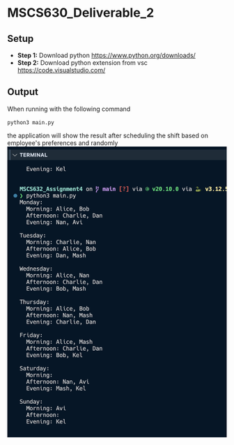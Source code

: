# MSCS630_Deliverable_2
## Setup
- **Step 1:** Download python https://www.python.org/downloads/
- **Step 2:** Download python extension from vsc https://code.visualstudio.com/

## Output
When running with the following command
```
python3 main.py
```
the application will show the result after scheduling the shift based on employee's preferences and randomly
![Sample Output](./sampleOutput.png)